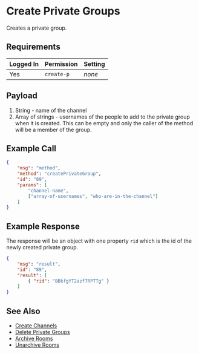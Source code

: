 # Create Private Groups
Creates a private group.

## Requirements
| Logged In | Permission | Setting |
| --- | --- | --- |
| Yes | `create-p` | _none_ |

## Payload
1. String - name of the channel
2. Array of strings - usernames of the people to add to the private group when it is created. This can be empty and only the caller of the method will be a member of the group.

## Example Call

```json
{
    "msg": "method",
    "method": "createPrivateGroup",
    "id": "89",
    "params": [
        "channel-name",
        ["array-of-usernames", "who-are-in-the-channel"]
    ]
}
```

## Example Response
The response will be an object with one property `rid` which is the id of the newly created private group.

```json
{
    "msg": "result",
    "id": "89",
    "result": [
        { "rid": "BBkfgYT2azf7RPTTg" }
    ]
}
```

## See Also
* [Create Channels][1]
* [Delete Private Groups][2]
* [Archive Rooms][3]
* [Unarchive Rooms][4]

[1]:../create-channels/
[2]:../delete-rooms/
[3]:../archive-rooms/
[4]:../unarchive-rooms/
